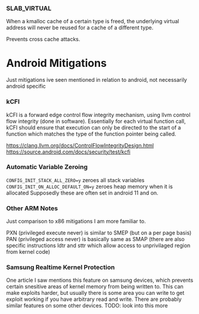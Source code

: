 ### SLAB_VIRTUAL
When a kmalloc cache of a certain type is freed, the underlying virtual address will never be reused for a cache of a different type.

Prevents cross cache attacks.

# Android Mitigations
Just mitigations ive seen mentioned in relation to android, not necessarily android specific

### kCFI
kCFI is a forward edge control flow integrity mechanism, using llvm control flow integrity (done in software). Essentially for each virtual function call, kCFI should ensure that execution can only be directed to the start of a function which matches the type of the function pointer being called.

https://clang.llvm.org/docs/ControlFlowIntegrityDesign.html
https://source.android.com/docs/security/test/kcfi

### Automatic Variable Zeroing
`CONFIG_INIT_STACK_ALL_ZERO=y` zeroes all stack variables
`CONFIG_INIT_ON_ALLOC_DEFAULT_ON=y` zeroes heap memory when it is allocated
Supposedly these are often set in android 11 and on.

### Other ARM Notes
Just comparison to x86 mitigations I am more familiar to.

PXN (privileged execute never) is similar to SMEP (but on a per page basis)
PAN (privileged access never) is basically same as SMAP (there are also specific instructions ldtr and sttr which allow access to unprivilaged region from kernel code)

### Samsung Realtime Kernel Protection
One article I saw mentions this feature on samsung devices, which prevents certain snesitive areas of kernel memory from being written to. This can make exploits harder, but usually there is some area you can write to get exploit working if you have arbitrary read and write. There are probably similar features on some other devices.
TODO: look into this more